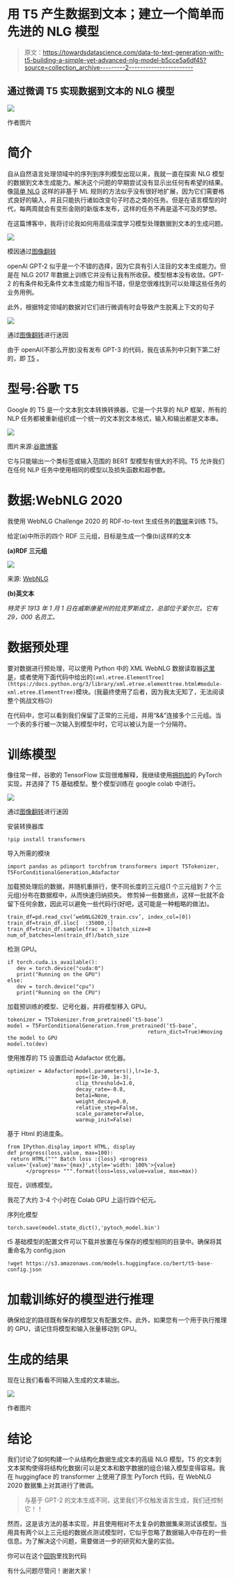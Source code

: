 # 用 T5 产生数据到文本；建立一个简单而先进的 NLG 模型

> 原文：<https://towardsdatascience.com/data-to-text-generation-with-t5-building-a-simple-yet-advanced-nlg-model-b5cce5a6df45?source=collection_archive---------2----------------------->

## 通过微调 T5 实现数据到文本的 NLG 模型

![](img/801d3082128e1566a3a03b0619b0953d.png)

作者图片

# **简介**

自从自然语言处理领域中的序列到序列模型出现以来，我就一直在探索 NLG 模型的数据到文本生成能力。解决这个问题的早期尝试没有显示出任何有希望的结果。像[简单 NLG](https://github.com/simplenlg/simplenlg) 这样的非基于 ML 规则的方法似乎没有很好地扩展，因为它们需要格式良好的输入，并且只能执行诸如改变句子时态之类的任务。但是在语言模型的时代，每两周就会有变形金刚的新版本发布，这样的任务不再是遥不可及的梦想。

在这篇博客中，我将讨论我如何用高级深度学习模型处理数据到文本的生成问题。

![](img/c6a939f4ec390036d4117fac5e638240.png)

模因通过[图像翻转](https://imgflip.com/memegenerator)

openAI GPT-2 似乎是一个不错的选择，因为它具有引人注目的文本生成能力。但是在 NLG 2017 年数据上训练它并没有让我有所收获。模型根本没有收敛。GPT-2 的有条件和无条件文本生成能力相当不错，但是您很难找到可以处理这些任务的业务用例。

此外，根据特定领域的数据对它们进行微调有时会导致产生脱离上下文的句子

![](img/bfd22bd7d8566cbae68413da0c6c2abf.png)

通过[图像翻转](https://imgflip.com/memegenerator)进行迷因

由于 openAI(不那么开放)没有发布 GPT-3 的代码，我在该系列中只剩下第二好的，即 [T5](https://arxiv.org/pdf/1910.10683.pdf) 。

# **型号:谷歌 T5**

Google 的 T5 是一个文本到文本转换转换器，它是一个共享的 NLP 框架，所有的 NLP 任务都被重新组织成一个统一的文本到文本格式，输入和输出都是文本串。

![](img/c2db709c08dcdd5a9bc0daaf32835bcc.png)

图片来源:[谷歌博客](https://ai.googleblog.com/2020/02/exploring-transfer-learning-with-t5.html)

它与只能输出一个类标签或输入范围的 BERT 型模型有很大的不同。T5 允许我们在任何 NLP 任务中使用相同的模型以及损失函数和超参数。

# **数据:WebNLG 2020**

我使用 WebNLG Challenge 2020 的 RDF-to-text 生成任务的[数据](https://gitlab.com/shimorina/webnlg-dataset/-/tree/master/release_v3.0)来训练 T5。

给定(a)中所示的四个 RDF 三元组，目标是生成一个像(b)这样的文本

**(a)RDF 三元组**

![](img/2bb17533d8abdb8ddcf7ec0c224acc3a.png)

来源: [WebNLG](https://webnlg-challenge.loria.fr/challenge_2020/)

**(b)英文本**

*特灵于 1913 年 1 月 1 日在威斯康星州的拉克罗斯成立，总部位于爱尔兰。它有 29，000 名员工。*

# **数据预处理**

要对数据进行预处理，可以使用 Python 中的 XML WebNLG 数据读取器[这里是](https://gitlab.com/webnlg/corpus-reader)，或者使用下面代码中给出的`[xml.etree.ElementTree](https://docs.python.org/3/library/xml.etree.elementtree.html#module-xml.etree.ElementTree)`模块。(我最终使用了后者，因为我太无知了，无法阅读整个挑战文档😐)

在代码中，您可以看到我们保留了正常的三元组，并用“&&”连接多个三元组。当一个表的多行被一次输入到模型中时，它可以被认为是一个分隔符。

# **训练模型**

像往常一样，谷歌的 TensorFlow 实现很难解释，我继续使用[拥抱脸](https://github.com/huggingface/transformers)的 PyTorch 实现，并选择了 T5 基础模型。整个模型训练在 google colab 中进行。

![](img/35e3240a171e4d45db4a205d93e4be17.png)

通过[图像翻转](https://imgflip.com/memegenerator)进行迷因

安装转换器库

```
!pip install transformers
```

导入所需的模块

```
import pandas as pdimport torchfrom transformers import T5Tokenizer, T5ForConditionalGeneration,Adafactor 
```

加载预处理后的数据，并随机重排行，使不同长度的三元组(1 个三元组到 7 个三元组)分布在数据框中，从而快速归纳损失。
修剪掉一些数据点，这样一批就不会留下任何余数，因此可以避免一些代码行(好吧，这可能是一种粗略的做法)。

```
train_df=pd.read_csv(‘webNLG2020_train.csv’, index_col=[0])
train_df=train_df.iloc[  :35000,:]
train_df=train_df.sample(frac = 1)batch_size=8
num_of_batches=len(train_df)/batch_size
```

检测 GPU。

```
if torch.cuda.is_available():
   dev = torch.device("cuda:0")
   print("Running on the GPU")
else:
   dev = torch.device("cpu")
   print("Running on the CPU")
```

加载预训练的模型、记号化器，并将模型移入 GPU。

```
tokenizer = T5Tokenizer.from_pretrained(‘t5-base’)
model = T5ForConditionalGeneration.from_pretrained(‘t5-base’,
                                             return_dict=True)#moving the model to GPU
model.to(dev)
```

使用推荐的 T5 设置启动 Adafactor 优化器。

```
optimizer = Adafactor(model.parameters(),lr=1e-3,
                      eps=(1e-30, 1e-3),
                      clip_threshold=1.0,
                      decay_rate=-0.8,
                      beta1=None,
                      weight_decay=0.0,
                      relative_step=False,
                      scale_parameter=False,
                      warmup_init=False)
```

基于 Html 的进度条。

```
from IPython.display import HTML, display
def progress(loss,value, max=100):
 return HTML(""" Batch loss :{loss} <progress    
value='{value}'max='{max}',style='width: 100%'>{value}
      </progress> """.format(loss=loss,value=value, max=max))
```

现在，训练模型。

我花了大约 3-4 个小时在 Colab GPU 上运行四个纪元。

序列化模型

```
torch.save(model.state_dict(),'pytoch_model.bin')
```

t5 基础模型的配置文件可以下载并放置在与保存的模型相同的目录中。确保将其重命名为 config.json

```
!wget https://s3.amazonaws.com/models.huggingface.co/bert/t5-base-config.json
```

# **加载训练好的模型进行推理**

确保给定的路径既有保存的模型又有配置文件。此外，如果您有一个用于执行推理的 GPU，请记住将模型和输入张量移动到 GPU。

# **生成的结果**

现在让我们看看不同输入生成的文本输出。

![](img/09fc06e7cb60dc2c4b4ff1a2fae343e5.png)

作者图片

# 结论

我们讨论了如何构建一个从结构化数据生成文本的高级 NLG 模型。T5 的文本到文本架构使得将结构化数据(可以是文本和数字数据的组合)输入模型变得容易。我在 huggingface 的 transformer 上使用了原生 PyTorch 代码，在 WebNLG 2020 数据集上对其进行了微调。

> 与基于 GPT-2 的文本生成不同，这里我们不仅触发语言生成，我们还控制它！！

然而，这是该方法的基本实现，并且使用相对不太复杂的数据集来测试该模型。当用具有两个以上三元组的数据点测试模型时，它似乎忽略了数据输入中存在的一些信息。为了解决这个问题，需要做进一步的研究和大量的实验。

你可以在这个[回购](https://github.com/MathewAlexander/T5_nlg.git)里找到代码

有什么问题尽管问！谢谢大家！